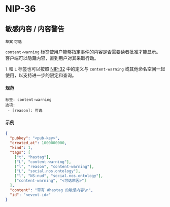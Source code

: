 NIP-36
======

敏感内容 / 内容警告
-----------------------------------

`草案` `可选`

`content-warning` 标签使用户能够指定事件的内容是否需要读者批准才能显示。
客户端可以隐藏内容，直到用户对其采取行动。

`l` 和 `L` 标签也可以按照 [NIP-32](32.md) 中的定义与 `content-warning` 或其他命名空间一起使用，以支持进一步的限定和查询。

#### 规范

```
标签: content-warning
选项:
 - [reason]: 可选
```

#### 示例

```json
{
  "pubkey": "<pub-key>",
  "created_at": 1000000000,
  "kind": 1,
  "tags": [
    ["t", "hastag"],
    ["L", "content-warning"],
    ["l", "reason", "content-warning"],
    ["L", "social.nos.ontology"],
    ["l", "NS-nud", "social.nos.ontology"],
    ["content-warning", "<可选原因>"]
  ],
  "content": "带有 #hastag 的敏感内容\n",
  "id": "<event-id>"
}
```
